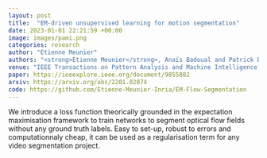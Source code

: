```yaml
---
layout: post
title:  "EM-driven unsupervised learning for motion segmentation"
date: 2023-01-01 22:21:59 +00:00
image: images/pami.png
categories: research
author: "Etienne Meunier"
authors: "<strong>Etienne Meunier</strong>, Anaïs Badoual and Patrick Bouthemy"
venue: "IEEE Transactions on Pattern Analysis and Machine Intelligence (PAMI)"
paper: https://ieeexplore.ieee.org/document/9855882
arxiv: https://arxiv.org/abs/2201.02074
code: https://github.com/Etienne-Meunier-Inria/EM-Flow-Segmentation
---
```

We introduce a loss function theorically grounded in the expectation maximisation framework to train networks to segment optical flow fields without any ground truth labels.  Easy to set-up, robust to errors and computationnaly cheap, it can be used as a regularisation term for any video segmentation project.
